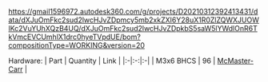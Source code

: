 https://gmail1596972.autodesk360.com/g/projects/D20210312392413431/data/dXJuOmFkc2sud2lwcHJvZDpmcy5mb2xkZXI6Y28uX1R0ZlZQWXJUOWlKc2VuYUhXQzB4UQ/dXJuOmFkc2sud2lwcHJvZDpkbS5saW5lYWdlOnR6TkVmcEVCUmhlX1drc0hyeTVpdUE/bom?compositionType=WORKING&version=20

Hardware:
| Part | Quantity | Link |
|:-|:-:|:-|
| M3x6 BHCS | 96 | [McMaster-Carr](https://www.mcmaster.com/91294A003/) |